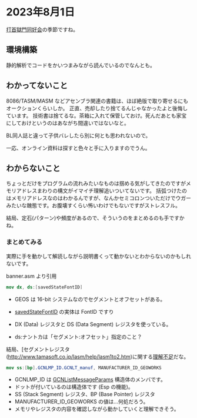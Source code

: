 # 2023年8月1日

[打首獄門同好会](https://youtu.be/LJwR4iHxKV0)の季節ですね。

## 環境構築

静的解析でコードをかいつまみながら読んでいるのでなんとも。

## わかってないこと

8086/TASM/MASM などアセンブラ関連の書籍は、ほぼ絶版で取り寄せるにもオークションくらいしか。
正直、売却したり捨てるんじゃなかったよと後悔しています。
技術書は捨てるな。茶箱に入れて保管しておけ。死んだあとも家宝にしておけというのはあながち間違いではないなと。

BL同人誌と違って子供バレしたら別に何とも思われないので。

一応、オンライン資料は探すと色々と手に入りますのでうん。

## わからないこと

ちょっとだけをプログラムの流れみたいなものは掴める気がしてきたのですがメモリアドレスまわりの構文がイマイチ理解追いついてないです。
括弧つけたのはメモリアドレスなのはわかるんですが、なんかセミコロンついただけでウガーみたいな醜態です。お腹壊すくらい怖いわけでもないですがストレスフル。

結局、定石(パターン)や頻度があるので、そういうのをまとめるのも手ですかね。

### まとめてみる

実際に手を動かして解読しながら説明書くって動かないとわからないのかもしれないです。

banner.asm より引用

```nasm
mov	dx, ds:[savedStateFontID]
```

* GEOS は 16-bit システムなのでセグメントとオフセットがある。

* [savedStateFontID](https://github.com/bluewaysw/pcgeos/blob/9672d033f192a4fd5103103bf385cc8cd58c48b7/Appl/Banner/banner.asm#L183) の実体は FontID ですり
* DX (Data) レジスタと DS (Data Segment) レジスタを使っている。
* ds:ナントカは「セグメント:オフセット」指定のこと？

結局、[セグメントレジスタ(http://www.tamasoft.co.jp/lasm/help/lasm1to2.htm)に関する[理解不足](http://wisdom.sakura.ne.jp/programming/asm/assembly3.html)だな。

```nasm
mov	ss:[bp].GCNLMP_ID.GCNLT_manuf, MANUFACTURER_ID_GEOWORKS
```

* GCNLMP_ID は [GCNListMessageParams](https://github.com/bluewaysw/pcgeos/blob/9672d033f192a4fd5103103bf385cc8cd58c48b7/Include/Objects/metaC.def#L1481C11-L1481C11) 構造体のメンバです。
* ドットが付いているのは構造体です (Esp の機能)。
* SS (Stack Segment) レジスタ、BP (Base Pointer) レジスタ
* MANUFACTURER_ID_GEOWORKS の値は…何処だろう。
* メモリやレジスタの内容を確認しながら動かしていくと理解できそう。
